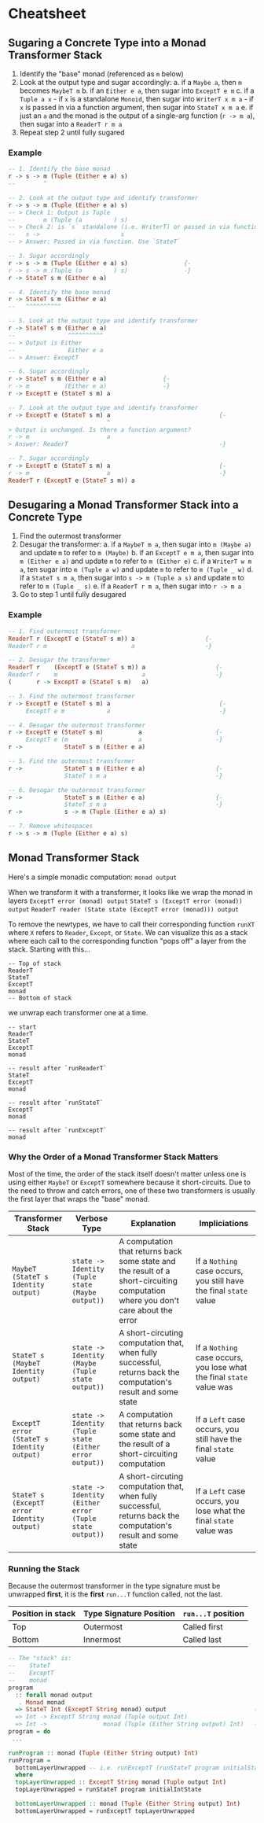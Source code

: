 # Cheatsheet
## Sugaring a Concrete Type into a Monad Transformer Stack

1. Identify the "base" monad (referenced as `m` below)
1. Look at the output type and sugar accordingly:
    a. if a `Maybe a`, then `m` becomes `MaybeT m`
    b. if an `Either e a`, then sugar into `ExceptT e m`
    c. if a `Tuple a x`
        - if `x` is a standalone `Monoid`, then sugar into `WriterT x m a`
        - if `x` is passed in via a function argument, then sugar into `StateT x m a`
    e. if just an `a` and the monad is the output of a single-arg function (`r -> m a`), then sugar into a `ReaderT r m a`
2. Repeat step 2 until fully sugared

### Example

```purescript
-- 1. Identify the base monad
r -> s -> m (Tuple (Either e a) s)
--        ^

-- 2. Look at the output type and identify transformer
r -> s -> m (Tuple (Either e a) s)
-- > Check 1: Output is Tuple
--        m (Tuple (a         ) s)
-- > Check 2: is `s` standalone (i.e. WriterT) or passed in via function (i.e. StateT)?
--   s ->                       s
-- > Answer: Passed in via function. Use `StateT`

-- 3. Sugar accordingly
r -> s -> m (Tuple (Either e a) s)                {-
r -> s -> m (Tuple (a         ) s)                -}
r -> StateT s m (Either e a)

-- 4. Identify the base monad
r -> StateT s m (Either e a)
--   ^^^^^^^^^^

-- 5. Look at the output type and identify transformer
r -> StateT s m (Either e a)
--               ^^^^^^^^^^
-- > Output is Either
--               Either e a
-- > Answer: ExceptT

-- 6. Sugar accordingly
r -> StateT s m (Either e a)                {-
r -> m          (Either e a)                -}
r -> ExceptT e (StateT s m) a

-- 7. Look at the output type and identify transformer
r -> ExceptT e (StateT s m) a                               {-
                            ^
> Output is unchanged. Is there a function argument?
r -> m                      a
> Answer: ReaderT                                           -}

-- 7. Sugar accordingly
r -> ExceptT e (StateT s m) a                               {-
r -> m                      a                               -}
ReaderT r (ExceptT e (StateT s m)) a
```

## Desugaring a Monad Transformer Stack into a Concrete Type

1. Find the outermost transformer
2. Desugar the transformer:
    a. if a `MaybeT m a`, then sugar into `m (Maybe a)` and update `m` to refer to `m (Maybe)`
    b. if an `ExceptT e m a`, then sugar into `m (Either e a)` and update `m` to refer to `m (Either e)`
    c. if a `WriterT w m a`, ten sugar into `m (Tuple a w)` and update `m` to refer to `m (Tuple _ w)`
    d. if a `StateT s m a`, then sugar into `s -> m (Tuple a s)` and update `m` to refer to `m (Tuple _ s)`
    e. if a `ReaderT r m a`, then sugar into `r -> m a`
3. Go to step 1 until fully desugared

### Example

```purescript
-- 1. Find outermost transformer
ReaderT r (ExceptT e (StateT s m)) a                    {-
ReaderT r m                        a                    -}

-- 2. Desugar the transformer
ReaderT r    (ExceptT e (StateT s m)) a                    {-
ReaderT r    m                        a                    -}
(       r -> ExceptT e (StateT s m)   a)

-- 3. Find the outermost transformer
r -> ExceptT e (StateT s m) a                               {-
     ExceptT e m            a                               -}

-- 4. Desugar the outermost transformer
r -> ExceptT e (StateT s m)          a                     {-
     ExceptT e (m         )          a                     -}
r ->            StateT s m (Either e a)

-- 5. Find the outermost transformer
r ->            StateT s m (Either e a)                    {-
                StateT s m a                               -}

-- 6. Desugar the outermost transformer
r ->            StateT s m (Either e a)                    {-
                StateT s m a                               -}
r ->            s -> m (Tuple (Either e a) s)

-- 7. Remove whitespaces
r -> s -> m (Tuple (Either e a) s)
```

## Monad Transformer Stack

Here's a simple monadic computation:
`monad output`

When we transform it with a transformer, it looks like we wrap the monad in layers
`ExceptT error (monad) output`
`StateT s (ExceptT error (monad)) output`
`ReaderT reader (State state (ExceptT error (monad))) output`

To remove the newtypes, we have to call their corresponding function `runXT` where `X` refers to `Reader`, `Except`, or `State`. We can visualize this as a stack where each call to the corresponding function "pops off" a layer from the stack. Starting with this...

```
-- Top of stack
ReaderT
StateT
ExceptT
monad
-- Bottom of stack
```

we unwrap each transformer one at a time.

```
-- start
ReaderT
StateT
ExceptT
monad

-- result after `runReaderT`
StateT
ExceptT
monad

-- result after `runStateT`
ExceptT
monad

-- result after `runExceptT`
monad
```

### Why the Order of a Monad Transformer Stack Matters

Most of the time, the order of the stack itself doesn't matter unless one is using either `MaybeT` or `ExceptT` somewhere because it short-circuits. Due to the need to throw and catch errors, one of these two transformers is usually the first layer that wraps the "base" monad.

| Transformer Stack                          | Verbose Type                                            | Explanation                                                                                                                      | Impliciations                                                         |
| ------------------------------------------ | ------------------------------------------------------- | -------------------------------------------------------------------------------------------------------------------------------- | --------------------------------------------------------------------- |
| `MaybeT (StateT s Identity output)`        | `state -> Identity (Tuple state (Maybe output))`        | A computation that returns back some state and the result of a short-circuiting computation where you don't care about the error | If a `Nothing` case occurs, you still have the final `state` value    |
| `StateT s (MaybeT Identity output)`        | `state -> Identity (Maybe (Tuple state output))`        | A short-circuting computation that, when fully successful, returns back the computation's result and some state                  | If a `Nothing` case occurs, you lose what the final `state` value was |
| `ExceptT error (StateT s Identity output)` | `state -> Identity (Tuple state (Either error output))` | A computation that returns back some state and the result of a short-circuiting computation                                      | If a `Left` case occurs, you still have the final `state` value       |
| `StateT s (ExceptT error Identity output)` | `state -> Identity (Either error (Tuple state output))` | A short-circuting computation that, when fully successful, returns back the computation's result and some state                  | If a `Left` case occurs, you lose what the final `state` value was    |

### Running the Stack

Because the outermost transformer in the type signature must be unwrapped **first**, it is the **first** `run...T` function called, not the last.

| Position in stack | Type Signature Position | `run...T` position |
| ----------------- | ----------------------- | ------------------ |
| Top               | Outermost               | Called first       |
| Bottom            | Innermost               | Called last        |

```purescript
-- The "stack" is:
--    StateT
--    ExceptT
--    monad
program
  :: forall monad output
   . Monad monad
  => StateT Int (ExceptT String monad) output                         {-
  => Int -> ExceptT String monad (Tuple output Int)
  => Int ->                monad (Tuple (Either String output) Int)   -}
program = do
 ...

runProgram :: monad (Tuple (Either String output) Int)
runProgram =
  bottomLayerUnwrapped -- i.e. runExceptT (runStateT program initialState)
  where
  topLayerUnwrapped :: ExceptT String monad (Tuple output Int)
  topLayerUnwrapped = runStateT program initialIntState

  bottomLayerUnwrapped :: monad (Tuple (Either String output) Int)
  bottomLayerUnwrapped = runExceptT topLayerUnwrapped
```